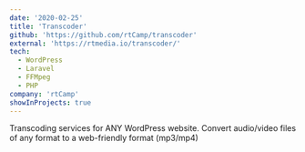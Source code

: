```yaml
---
date: '2020-02-25'
title: 'Transcoder'
github: 'https://github.com/rtCamp/transcoder'
external: 'https://rtmedia.io/transcoder/'
tech:
  - WordPress
  - Laravel
  - FFMpeg
  - PHP
company: 'rtCamp'
showInProjects: true
---
```


Transcoding services for ANY WordPress website. Convert audio/video files of any format to a web-friendly format (mp3/mp4)
